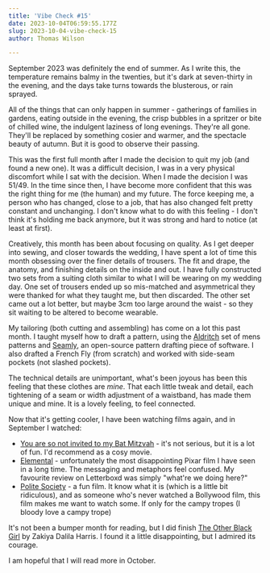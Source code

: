 ```yaml
---
title: 'Vibe Check #15'
date: 2023-10-04T06:59:55.177Z
slug: 2023-10-04-vibe-check-15
author: Thomas Wilson

---
```

September 2023 was definitely the end of summer.  As I write this, the temperature remains balmy in the twenties, but it's dark at seven-thirty in the evening, and the days take turns towards the blusterous, or rain sprayed.

All of the things that can only happen in summer - gatherings of families in gardens, eating outside in the evening, the crisp bubbles in a spritzer or bite of chilled wine, the indulgent laziness of long evenings.  They're all gone.  They'll be replaced by something cosier and warmer, and the spectacle beauty of autumn.  But it is good to observe their passing.

This was the first full month after I made the decision to quit my job (and found a new one).  It was a difficult decision, I was in a very physical discomfort while I sat with the decision.  When I made the decision I was 51/49.  In the time since then, I have become more confident that this was the right thing for me (the human) and my future.  The force keeping me, a person who has changed, close to a job, that has also changed felt pretty constant and unchanging.  I don't know what to do with this feeling - I don't think it's holding me back anymore, but it was strong and hard to notice (at least at first).

Creatively, this month has been about focusing on quality.  As I get deeper into sewing, and closer towards the wedding, I have spent a lot of time this month obsessing over the finer details of trousers.  The fit and drape, the anatomy, and finishing details on the inside and out.  I have fully constructed two sets from a suiting cloth similar to what I will be wearing on my wedding day.  One set of trousers ended up so mis-matched and asymmetrical they were thanked for what they taught me, but then discarded.  The other set came out a lot better, but maybe 3cm too large around the waist - so they sit waiting to be altered to become wearable. 

My tailoring (both cutting and assembling) has come on a lot this past month.  I taught myself how to draft a pattern, using the [Aldritch](https://www.project-patterns.co.uk/metric-pattern-cutting-winifred-alrich-book-review/) set of mens patterns and [Seamly](https://seamly.io/), an open-source pattern drafting piece of software.  I also drafted a French Fly (from scratch) and worked with side-seam pockets (not slashed pockets).  

The technical details are unimportant, what's been joyous has been this feeling that these clothes are *mine*.  That each little tweak and detail, each tightening of a seam or width adjustment of a waistband, has made them unique and mine.  It is a lovely feeling, to feel connected.

Now that it's getting cooler, I have been watching films again, and in September I watched:

- [You are so not invited to my Bat Mitzvah](https://letterboxd.com/film/you-are-so-not-invited-to-my-bat-mitzvah/) - it's not serious, but it is a lot of fun.  I'd recommend as a cosy movie.
- [Elemental](https://letterboxd.com/film/elemental-2023/) - unfortunately the most disappointing Pixar film I have seen in a long time.  The messaging and metaphors feel confused.  My favourite review on Letterboxd was simply "what're we doing here?"
- [Polite Society](https://letterboxd.com/film/polite-society/) - a fun film.  It know what it is (which is a little bit ridiculous), and as someone who's never watched a Bollywood film, this film makes me want to watch some.  If only for the campy tropes (I bloody love a campy trope) 

It's not been a bumper month for reading, but I did finish [The Other Black Girl](https://www.waterstones.com/book/the-other-black-girl/zakiya-dalila-harris/9781526630360) by Zakiya Dalila Harris.  I found it a little disappointing, but I admired its courage.

I am hopeful that I will read more in October.

